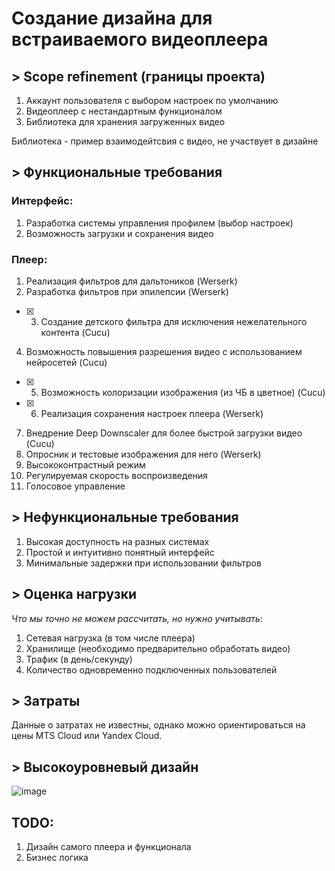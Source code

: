 # Создание дизайна для встраиваемого видеоплеера

## > Scope refinement (границы проекта)

1. Аккаунт пользователя с выбором настроек по умолчанию
2. Видеоплеер с нестандартным функционалом
3. Библиотека для хранения загруженных видео

Библиотека - пример взаимодейтсвия с видео, не участвует в дизайне

## > Функциональные требования
### Интерфейс:
1. Разработка системы управления профилем (выбор настроек)
2. Возможность загрузки и сохранения видео

### Плеер:
1. Реализация фильтров для дальтоников (Werserk)
2. Разработка фильтров при эпилепсии (Werserk)
- [x] 3. Создание детского фильтра для исключения нежелательного контента (Cucu)
4. Возможность повышения разрешения видео с использованием нейросетей (Cucu)
- [x] 5. Возможность колоризации изображения (из ЧБ в цветное) (Cucu)
- [x] 6. Реализация сохранения настроек плеера (Werserk)
7. Внедрение Deep Downscaler для более быстрой загрузки видео (Cucu)
8. Опросник и тестовые изображения для него (Werserk)
9. Высококонтрастный режим
10. Регулируемая скорость воспроизведения
11. Голосовое управление

## > Нефункциональные требования
1. Высокая доступность на разных системах
2. Простой и интуитивно понятный интерфейс
3. Минимальные задержки при использовании фильтров

## > Оценка нагрузки
*Что мы точно не можем рассчитать, но нужно учитывать*:
1. Сетевая нагрузка (в том числе плеера)
2. Хранилище (необходимо предварительно обработать видео)
3. Трафик (в день/секунду)
4. Количество одновременно подключенных пользователей

## > Затраты
Данные о затратах не известны, однако можно ориентироваться на цены MTS Cloud или Yandex Cloud.

## > Высокоуровневый дизайн
![image](https://user-images.githubusercontent.com/52196169/227632550-16419677-6dd8-4c93-8340-3869d99edf8e.png)

## TODO:
1. Дизайн самого плеера и функционала
2. Бизнес логика
